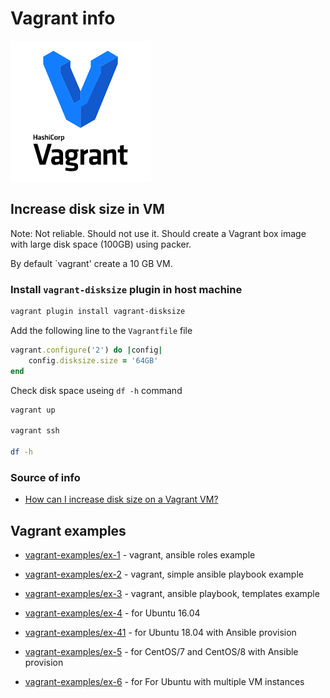 # Vagrant info

![vagrant-logo](docs/images/vagrant-logo.png)

## Increase disk size in VM

Note: Not reliable. Should not use it.
Should create a Vagrant box image with large disk space (100GB) using packer.

By default `vagrant' create a 10 GB VM.

### Install `vagrant-disksize` plugin in host machine

```sh
vagrant plugin install vagrant-disksize
```

Add the following line to the `Vagrantfile` file

```ruby
vagrant.configure('2') do |config|
    config.disksize.size = '64GB'
end
```

Check disk space useing `df -h` command

```sh
vagrant up

vagrant ssh

df -h
```

### Source of info

* [How can I increase disk size on a Vagrant VM?](https://askubuntu.com/questions/317338/how-can-i-increase-disk-size-on-a-vagrant-vm)

## Vagrant examples

* [vagrant-examples/ex-1](https://github.com/narethim/vagrant-examples/tree/master/ex-1) - vagrant, ansible roles example
* [vagrant-examples/ex-2](https://github.com/narethim/vagrant-examples/tree/master/ex-2) - vagrant, simple ansible playbook example
* [vagrant-examples/ex-3](https://github.com/narethim/vagrant-examples/tree/master/ex-3) - vagrant, ansible playbook, templates example

* [vagrant-examples/ex-4](https://github.com/narethim/vagrant-examples/tree/master/ex-4) - for Ubuntu 16.04
* [vagrant-examples/ex-41](https://github.com/narethim/vagrant-examples/tree/master/ex-41) - for Ubuntu 18.04 with Ansible provision
* [vagrant-examples/ex-5](https://github.com/narethim/vagrant-examples/tree/master/ex-5) - for CentOS/7 and CentOS/8 with Ansible provision
* [vagrant-examples/ex-6](https://github.com/narethim/vagrant-examples/tree/master/ex-6) - for For Ubuntu with multiple VM instances
